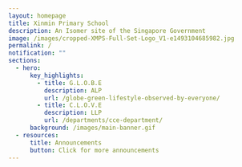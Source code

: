 ```yaml
---
layout: homepage
title: Xinmin Primary School
description: An Isomer site of the Singapore Government
image: /images/cropped-XMPS-Full-Set-Logo_V1-e1493104685982.jpg
permalink: /
notification: ""
sections:
  - hero:
      key_highlights:
        - title: G.L.O.B.E
          description: ALP
          url: /globe-green-lifestyle-observed-by-everyone/
        - title: C.L.O.V.E
          description: LLP
          url: /departments/cce-department/
      background: /images/main-banner.gif
  - resources:
      title: Announcements
      button: Click for more announcements
---
```

